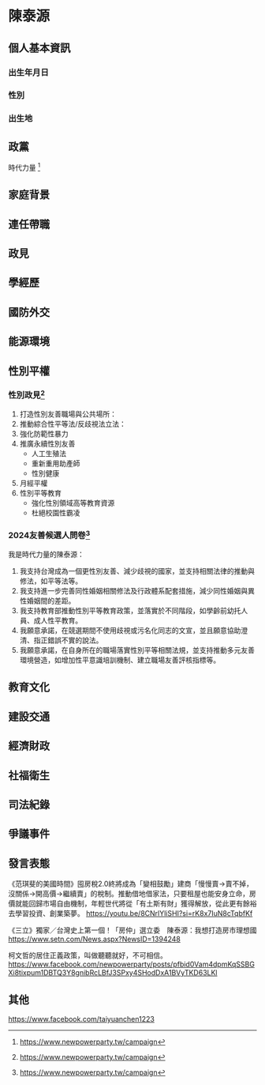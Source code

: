 # 陳泰源

## 個人基本資訊

### 出生年月日

### 性別

### 出生地

## 政黨

時代力量 [^1]

[^1]: https://www.newpowerparty.tw/campaign

## 家庭背景

## 連任帶職

## 政見

## 學經歷

## 國防外交

## 能源環境

## 性別平權

### 性別政見[^1]

1. 打造性別友善職場與公共場所：
1. 推動綜合性平等法/反歧視法立法：
1. 強化防範性暴力
1. 推廣永續性別友善
    - 人工生殖法
    - 重新重用助產師
    - 性別健康
1. 月經平權
1. 性別平等教育
    - 強化性別領域高等教育資源
    - 杜絕校園性霸凌

### 2024友善候選人問卷[^1]

我是時代力量的陳泰源：

1. 我支持台灣成為一個更性別友善、減少歧視的國家，並支持相關法律的推動與修法，如平等法等。
1. 我支持進一步完善同性婚姻相關修法及行政體系配套措施，減少同性婚姻與異性婚姻間的差距。
1. 我支持教育部推動性別平等教育政策，並落實於不同階段，如學齡前幼托人員、成人性平教育。
1. 我願意承諾，在競選期間不使用歧視或污名化同志的文宣，並且願意協助澄清、指正錯誤不實的說法。
1. 我願意承諾，在自身所在的職場落實性別平等相關法規，並支持推動多元友善環境營造，如增加性平意識培訓機制、建立職場友善評核指標等。

[^1]: https://pridewatch.tw/candidate/taiyuannpp

## 教育文化

## 建設交通

## 經濟財政

## 社福衛生

## 司法紀錄

## 爭議事件

## 發言表態

《范琪斐的美國時間》囤房稅2.0終將成為「變相鼓勵」建商「慢慢賣→賣不掉，沒關係→開高價→繼續賣」的稅制。推動借地借家法，只要租屋也能安身立命，房價就能回歸市場自由機制，年輕世代將從「有土斯有財」獲得解放，從此更有餘裕去學習投資、創業築夢。
https://youtu.be/8CNrlYliSHI?si=rK8x7IuN8cTqbfKf

《三立》獨家／台灣史上第一個！「房仲」選立委　陳泰源：我想打造房市理想國
https://www.setn.com/News.aspx?NewsID=1394248

柯文哲的居住正義政策，叫做聽聽就好，不可相信。
https://www.facebook.com/newpowerparty/posts/pfbid0Vam4dpmKqSSBGXi8tixpum1DBTQ3Y8gnibRcLBfJ3SPxy4SHodDxA1BVyTKD63LKl

## 其他

https://www.facebook.com/taiyuanchen1223